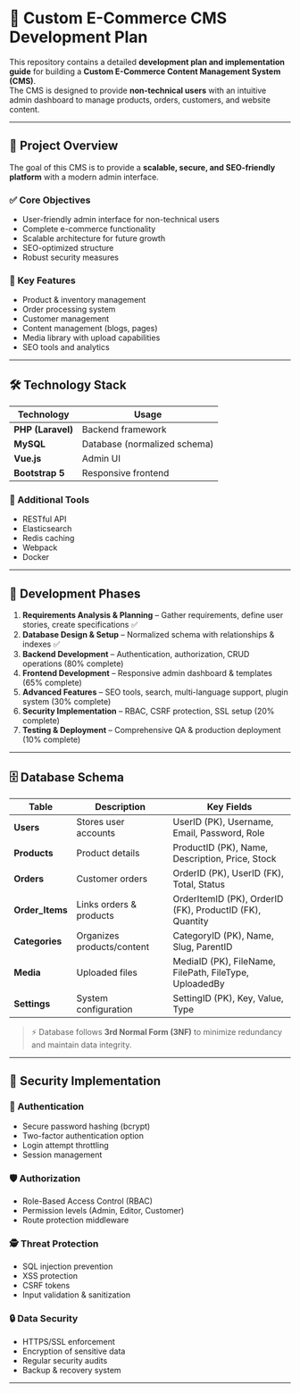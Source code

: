 # 🛒 Custom E-Commerce CMS Development Plan

This repository contains a detailed **development plan and implementation guide** for building a **Custom E-Commerce Content Management System (CMS)**.  
The CMS is designed to provide **non-technical users** with an intuitive admin dashboard to manage products, orders, customers, and website content.

---

## 📖 Project Overview

The goal of this CMS is to provide a **scalable, secure, and SEO-friendly platform** with a modern admin interface.

### ✅ Core Objectives
- User-friendly admin interface for non-technical users  
- Complete e-commerce functionality  
- Scalable architecture for future growth  
- SEO-optimized structure  
- Robust security measures  

### 🚀 Key Features
- Product & inventory management  
- Order processing system  
- Customer management  
- Content management (blogs, pages)  
- Media library with upload capabilities  
- SEO tools and analytics  

---

## 🛠️ Technology Stack

| Technology | Usage |
|------------|--------|
| **PHP (Laravel)** | Backend framework |
| **MySQL** | Database (normalized schema) |
| **Vue.js** | Admin UI |
| **Bootstrap 5** | Responsive frontend |

### 🔧 Additional Tools
- RESTful API  
- Elasticsearch  
- Redis caching  
- Webpack  
- Docker  

---

## 📌 Development Phases

1. **Requirements Analysis & Planning** – Gather requirements, define user stories, create specifications ✅  
2. **Database Design & Setup** – Normalized schema with relationships & indexes ✅  
3. **Backend Development** – Authentication, authorization, CRUD operations (80% complete)  
4. **Frontend Development** – Responsive admin dashboard & templates (65% complete)  
5. **Advanced Features** – SEO tools, search, multi-language support, plugin system (30% complete)  
6. **Security Implementation** – RBAC, CSRF protection, SSL setup (20% complete)  
7. **Testing & Deployment** – Comprehensive QA & production deployment (10% complete)  

---

## 🗄️ Database Schema

| Table        | Description                 | Key Fields |
|--------------|-----------------------------|-------------|
| **Users**    | Stores user accounts        | UserID (PK), Username, Email, Password, Role |
| **Products** | Product details             | ProductID (PK), Name, Description, Price, Stock |
| **Orders**   | Customer orders             | OrderID (PK), UserID (FK), Total, Status |
| **Order_Items** | Links orders & products | OrderItemID (PK), OrderID (FK), ProductID (FK), Quantity |
| **Categories** | Organizes products/content | CategoryID (PK), Name, Slug, ParentID |
| **Media**    | Uploaded files              | MediaID (PK), FileName, FilePath, FileType, UploadedBy |
| **Settings** | System configuration        | SettingID (PK), Key, Value, Type |

> ⚡ Database follows **3rd Normal Form (3NF)** to minimize redundancy and maintain data integrity.

---

## 🔐 Security Implementation

### 🔑 Authentication
- Secure password hashing (bcrypt)  
- Two-factor authentication option  
- Login attempt throttling  
- Session management  

### 🛡️ Authorization
- Role-Based Access Control (RBAC)  
- Permission levels (Admin, Editor, Customer)  
- Route protection middleware  

### 🕵️ Threat Protection
- SQL injection prevention  
- XSS protection  
- CSRF tokens  
- Input validation & sanitization  

### 🔒 Data Security
- HTTPS/SSL enforcement  
- Encryption of sensitive data  
- Regular security audits  
- Backup & recovery system  

---


